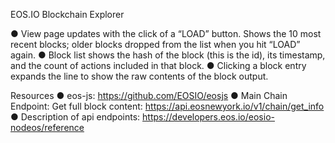 EOS.IO Blockchain Explorer 

● View page updates with the click of a “LOAD” button. Shows the 10 most recent blocks; older blocks  dropped from the list when you hit “LOAD” again.
● Block list shows the hash of the block (this is the id), its timestamp, and the count of actions included in that block.
● Clicking a block entry expands the line to show the raw contents of the block output.

Resources
● eos-js: ​https://github.com/EOSIO/eosjs
● Main Chain Endpoint: Get full block content: https://api.eosnewyork.io/v1/chain/get_info
● Description of api endpoints: ​https://developers.eos.io/eosio-nodeos/reference